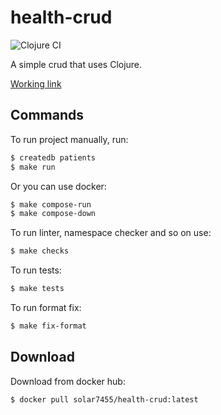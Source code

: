 # health-crud
![Clojure CI](https://github.com/solar05/health-crud/workflows/Clojure%20CI/badge.svg)

A simple crud that uses Clojure.

[Working link](http://139.59.155.211/) 

## Commands
To run project manually, run:
```bash
$ createdb patients
$ make run
```
Or you can use docker:
```bash
$ make compose-run
$ make compose-down
```

To run linter, namespace checker and so on use:
```bash
$ make checks
```

To run tests:
```bash
$ make tests
```

To run format fix:
```bash
$ make fix-format
```

## Download
Download from docker hub:
```bash
$ docker pull solar7455/health-crud:latest
```
